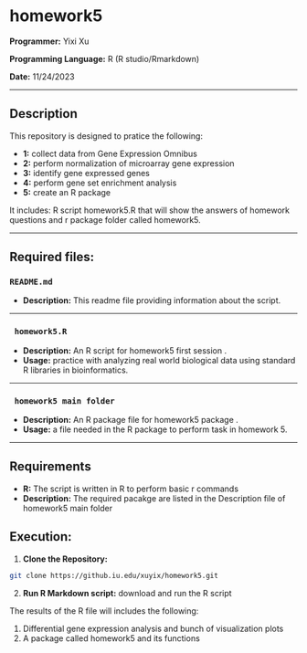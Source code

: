 # homework5


**Programmer:** Yixi Xu

**Programming Language:** R (R studio/Rmarkdown)

**Date:** 11/24/2023

---

## Description

This repository is designed to pratice the following:
- **1:** collect data from Gene Expression Omnibus
- **2:** perform normalization of microarray gene expression
- **3:** identify gene expressed genes
- **4:** perform gene set enrichment analysis
- **5:** create an R package

It includes: R script homework5.R that will show the answers of homework questions and r package folder called homework5.

---
## Required files:

### `README.md`
- **Description:** This readme file providing information about the script.
---

### ` homework5.R`
- **Description:** An R script for homework5 first session .
- **Usage:** practice with analyzing real world biological data using standard R libraries in bioinformatics.
---

### ` homework5 main folder`
- **Description:** An R package file for homework5 package .
- **Usage:** a file needed in the R package to perform task in homework 5.
---

## Requirements
- **R:** The script is written in R to perform basic r commands
- **Description:** The required pacakge are listed in the Description file of homework5 main folder

## Execution:
1. **Clone the Repository:**  
  ```bash
git clone https://github.iu.edu/xuyix/homework5.git
  ```

2. **Run R Markdown script:**
  download and run the R script


The results of the R file will includes the following:

1. Differential gene expression analysis and bunch of visualization plots
2. A package called homework5 and its functions
